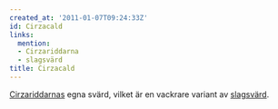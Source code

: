 ```yaml
---
created_at: '2011-01-07T09:24:33Z'
id: Cirzacald
links:
  mention:
  - Cirzariddarna
  - slagsvärd
title: Cirzacald
---
```


[Cirzariddarnas] egna svärd, vilket är en vackrare variant av [slagsvärd].

  [Cirzariddarnas]: Cirzariddarna
  [slagsvärd]: slagsvärd